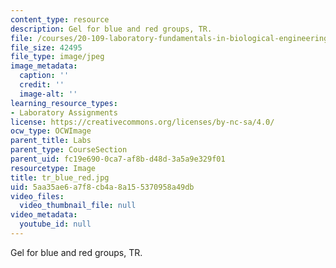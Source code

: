 ```yaml
---
content_type: resource
description: Gel for blue and red groups, TR.
file: /courses/20-109-laboratory-fundamentals-in-biological-engineering-fall-2007/5aa35ae6a7f8cb4a8a155370958a49db_tr_blue_red.jpg
file_size: 42495
file_type: image/jpeg
image_metadata:
  caption: ''
  credit: ''
  image-alt: ''
learning_resource_types:
- Laboratory Assignments
license: https://creativecommons.org/licenses/by-nc-sa/4.0/
ocw_type: OCWImage
parent_title: Labs
parent_type: CourseSection
parent_uid: fc19e690-0ca7-af8b-d48d-3a5a9e329f01
resourcetype: Image
title: tr_blue_red.jpg
uid: 5aa35ae6-a7f8-cb4a-8a15-5370958a49db
video_files:
  video_thumbnail_file: null
video_metadata:
  youtube_id: null
---
```

Gel for blue and red groups, TR.